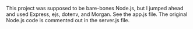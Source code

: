 This project was supposed to be bare-bones Node.js, but I jumped ahead and used Express, ejs, dotenv, and Morgan. See the app.js file. The original Node.js code is commented out in the server.js file.